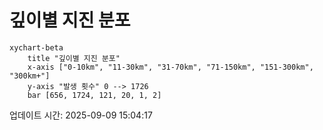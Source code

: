 # 깊이별 지진 분포

```mermaid
xychart-beta
    title "깊이별 지진 분포"
    x-axis ["0-10km", "11-30km", "31-70km", "71-150km", "151-300km", "300km+"]
    y-axis "발생 횟수" 0 --> 1726
    bar [656, 1724, 121, 20, 1, 2]
```

업데이트 시간: 2025-09-09 15:04:17
